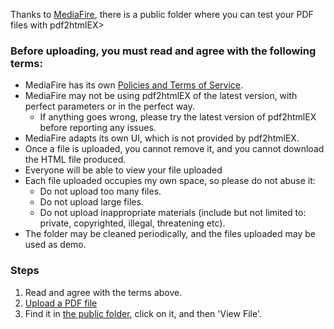 Thanks to [MediaFire](http://www.mediafire.com), there is a public folder where you can test your PDF files with pdf2htmlEX>

### Before uploading, you must read and agree with the following terms:
 - MediaFire has its own [Policies and Terms of Service](http://www.mediafire.com/policies/terms_of_service.php).
 - MediaFire may not be using pdf2htmlEX of the latest version, with perfect parameters or in the perfect way.
   - If anything goes wrong, please try the latest version of pdf2htmlEX before reporting any issues.
 - MediaFire adapts its own UI, which is not provided by pdf2htmlEX.
 - Once a file is uploaded, you cannot remove it, and you cannot download the HTML file produced.
 - Everyone will be able to view your file uploaded
 - Each file uploaded occupies my own space, so please do not abuse it:
   - Do not upload too many files.
   - Do not upload large files.
   - Do not upload inappropriate materials (include but not limited to: private, copyrighted, illegal, threatening etc).
 - The folder may be cleaned periodically, and the files uploaded may be used as demo.

### Steps
 1. Read and agree with the terms above.
 2. [Upload a PDF file](http://www.mediafire.com/filedrop/filedrop_hosted.php?drop=b9da314994a5e9af384dfd020fe8280e0d2e425d0870dc5edcca272e9fdc7d43) 
 3. Find it in [the public folder](http://www.mediafire.com/?clnnit9kn3vf9), click on it, and then 'View File'.